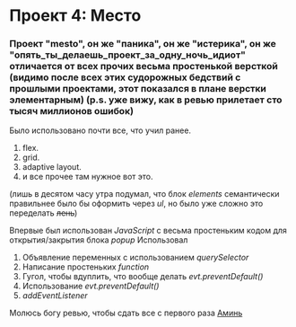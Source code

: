 # Проект 4: Место

### Проект "mesto", он же "паника", он же "истерика", он же "опять_ты_делаешь_проект_за_одну_ночь_идиот" отличается от всех прочих весьма простенькой версткой (видимо после всех этих судорожных бедствий с прошлыми проектами, этот показался в плане верстки элементарным) (p.s. уже вижу, как в ревью прилетает сто тысяч миллионов ошибок)

Было использовано почти все, что учил ранее.
1. flex.
2. grid.
3. adaptive layout.
4. и все прочее там нужное вот это.

(лишь в десятом часу утра подумал, что блок *elements* семантически правильнее было бы оформить через *ul*, но было уже сложно это переделать ~~лень~~)

Впервые был использован *JavaScript* с весьма простеньким кодом для открытия/закрытия блока *popup*
Использовал
1. Объявление переменных с использованием *querySelector*
2. Написание простеньких *function*
3. Гугол, чтобы вдуплить, что вообще делать *evt.preventDefault()*
4. Использование *evt.preventDefault()*
5. *addEventListener*

Молюсь богу ревью, чтобы сдать все с первого раза
[Аминь](https://pbs.twimg.com/profile_images/1031769564151930880/xO7dqoNb.jpg)
